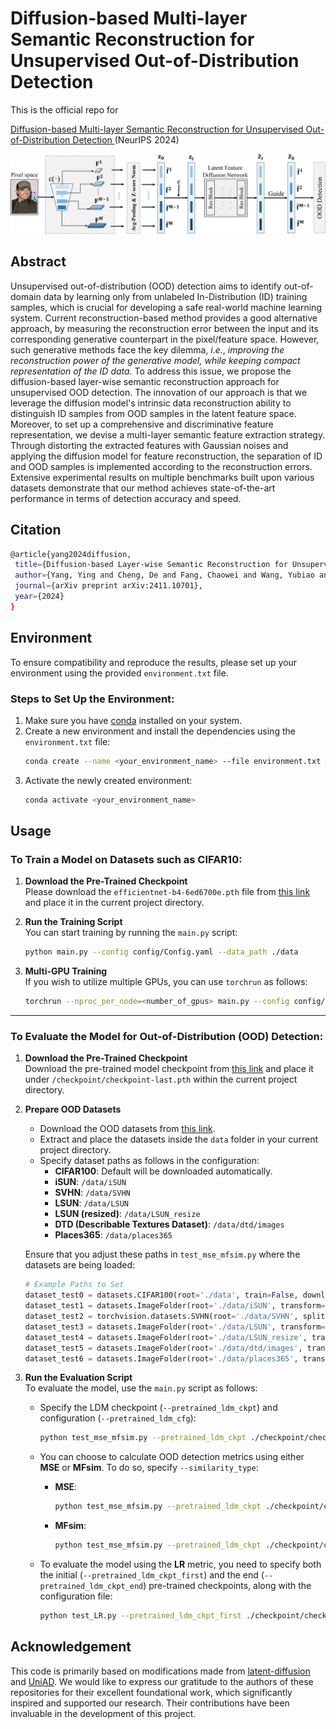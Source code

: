 # Diffusion-based Multi-layer Semantic Reconstruction for Unsupervised Out-of-Distribution Detection
This is the official repo for 

[Diffusion-based Multi-layer Semantic Reconstruction for Unsupervised Out-of-Distribution Detection ](https://arxiv.org/abs/2411.10701)(NeurIPS 2024)

![description](./5-21g1_00.png)

## Abstract

Unsupervised out-of-distribution (OOD) detection aims to identify out-of-domain data by learning only from unlabeled In-Distribution (ID) training samples, which is crucial for developing a safe real-world machine learning system. Current reconstruction-based method provides a good alternative approach, by measuring the reconstruction error between the input and its corresponding generative counterpart in the pixel/feature space. However, such generative methods face the key dilemma, $i.e.$, *improving the reconstruction power of the generative model, while keeping compact representation of the ID data.* To address this issue, we propose the diffusion-based layer-wise semantic reconstruction approach for unsupervised OOD detection. The innovation of our approach is that we leverage the diffusion model's intrinsic data reconstruction ability to distinguish ID samples from OOD samples in the latent feature space. Moreover, to set up a comprehensive and discriminative feature representation, we devise a multi-layer semantic feature extraction strategy. Through distorting the extracted features with Gaussian noises and applying the diffusion model for feature reconstruction, the separation of ID and OOD samples is implemented according to the reconstruction errors. Extensive experimental results on multiple benchmarks built upon various datasets demonstrate that our method achieves state-of-the-art performance in terms of detection accuracy and speed.

## Citation
 ```sh
@article{yang2024diffusion,
  title={Diffusion-based Layer-wise Semantic Reconstruction for Unsupervised Out-of-Distribution Detection},
  author={Yang, Ying and Cheng, De and Fang, Chaowei and Wang, Yubiao and Jiao, Changzhe and Cheng, Lechao and Wang, Nannan},
  journal={arXiv preprint arXiv:2411.10701},
  year={2024}
}
 ```
## Environment

To ensure compatibility and reproduce the results, please set up your environment using the provided `environment.txt` file.

### Steps to Set Up the Environment:

1. Make sure you have [conda](https://docs.conda.io/en/latest/miniconda.html) installed on your system.
2. Create a new environment and install the dependencies using the `environment.txt` file:
   ```sh
   conda create --name <your_environment_name> --file environment.txt
   ```
3. Activate the newly created environment:
   ```sh
   conda activate <your_environment_name>
   ```
## Usage

### To Train a Model on Datasets such as CIFAR10:

1. **Download the Pre-Trained Checkpoint**  
   Please download the `efficientnet-b4-6ed6700e.pth` file from [this link](https://drive.google.com/file/d/1yAQbBQQtiMvhDYWuXTXdGv5uE9enDdKD/view?usp=drive_link) and place it in the current project directory.

2. **Run the Training Script**  
   You can start training by running the `main.py` script:
   ```bash
   python main.py --config config/Config.yaml --data_path ./data
   ```

3. **Multi-GPU Training**  
   If you wish to utilize multiple GPUs, you can use `torchrun` as follows:
   ```bash
   torchrun --nproc_per_node=<number_of_gpus> main.py --config config/Config.yaml --data_path ./data
   ```

---

### To Evaluate the Model for Out-of-Distribution (OOD) Detection:

1. **Download the Pre-Trained Checkpoint**  
   Download the pre-trained model checkpoint from [this link]([your-pretrained-weight-link](https://drive.google.com/file/d/1yAQbBQQtiMvhDYWuXTXdGv5uE9enDdKD/view?usp=drive_link)) and place it under `/checkpoint/checkpoint-last.pth` within the current project directory.

2. **Prepare OOD Datasets**  
   - Download the OOD datasets from [this link](your-dataset-link).
   - Extract and place the datasets inside the `data` folder in your current project directory.
   - Specify dataset paths as follows in the configuration:
     - **CIFAR100**: Default will be downloaded automatically.
     - **iSUN**: `/data/iSUN`
     - **SVHN**: `/data/SVHN`
     - **LSUN**: `/data/LSUN`
     - **LSUN (resized)**: `/data/LSUN_resize`
     - **DTD (Describable Textures Dataset)**: `/data/dtd/images`
     - **Places365**: `/data/places365`

   Ensure that you adjust these paths in `test_mse_mfsim.py` where the datasets are being loaded:
   ```python
   # Example Paths to Set
   dataset_test0 = datasets.CIFAR100(root='./data', train=False, download=True, transform=transform_train)
   dataset_test1 = datasets.ImageFolder(root='./data/iSUN', transform=transform_train)
   dataset_test2 = torchvision.datasets.SVHN(root='./data/SVHN', split='test', download=True, transform=transform_train)
   dataset_test3 = datasets.ImageFolder(root='./data/LSUN', transform=transform_train)
   dataset_test4 = datasets.ImageFolder(root='./data/LSUN_resize', transform=transform_train)
   dataset_test5 = datasets.ImageFolder(root='./data/dtd/images', transform=transform_train)
   dataset_test6 = datasets.ImageFolder(root='./data/places365', transform=transform_train)
   ```

3. **Run the Evaluation Script**  
   To evaluate the model, use the `main.py` script as follows:

   - Specify the LDM checkpoint (`--pretrained_ldm_ckpt`) and configuration (`--pretrained_ldm_cfg`):
     ```bash
     python test_mse_mfsim.py --pretrained_ldm_ckpt ./checkpoint/checkpoint-last.pth --pretrained_ldm_cfg config/Config.yaml --data_path ./data --evaluate
     ```

   - You can choose to calculate OOD detection metrics using either **MSE** or **MFsim**. To do so, specify `--similarity_type`:
     - **MSE**:
       ```bash
       python test_mse_mfsim.py --pretrained_ldm_ckpt ./checkpoint/checkpoint-last.pth --pretrained_ldm_cfg config/Config.yaml --data_path ./data --evaluate --similarity_type MSE
       ```
     - **MFsim**:
       ```bash
       python test_mse_mfsim.py --pretrained_ldm_ckpt ./checkpoint/checkpoint-last.pth --pretrained_ldm_cfg config/Config.yaml --data_path ./data --evaluate --similarity_type MFsim
       ```

   - To evaluate the model using the **LR** metric, you need to specify both the initial (`--pretrained_ldm_ckpt_first`) and the end (`--pretrained_ldm_ckpt_end`) pre-trained checkpoints, along with the configuration file:
     ```bash
     python test_LR.py --pretrained_ldm_ckpt_first ./checkpoint/checkpoint-0.pth --pretrained_ldm_ckpt_end ./checkpoint/checkpoint-last.pth --pretrained_ldm_cfg config/Config.yaml --data_path ./data --evaluate --similarity_type MFsim
     ```


## Acknowledgement

This code is primarily based on modifications made from [latent-diffusion](https://github.com/CompVis/latent-diffusion) and [UniAD](https://github.com/zhiyuanyou/UniAD). We would like to express our gratitude to the authors of these repositories for their excellent foundational work, which significantly inspired and supported our research. Their contributions have been invaluable in the development of this project.





   
